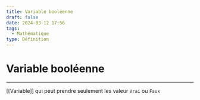 ```yaml
---
title: Variable booléenne
draft: false
date: 2024-03-12 17:56
tags:
  - Mathématique
type: Définition
---
```

 
# Variable booléenne
----
[[Variable]] qui peut prendre seulement les valeur `Vrai` ou `Faux`